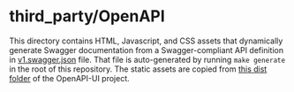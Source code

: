 # third_party/OpenAPI

This directory contains HTML, Javascript, and CSS assets that dynamically generate Swagger documentation from a Swagger-compliant API definition in [v1.swagger.json](./v1.swagger.json) file. That file is auto-generated by running `make generate` in the root of this repository. The static assets are copied from [this dist folder](https://github.com/swagger-api/swagger-ui/tree/master/dist) of the OpenAPI-UI project.
